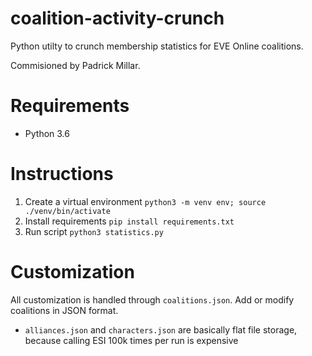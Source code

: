 # coalition-activity-crunch
Python utilty to crunch membership statistics for EVE Online coalitions.

Commisioned by Padrick Millar. 

# Requirements
* Python 3.6

# Instructions
1. Create a virtual environment `python3 -m venv env; source ./venv/bin/activate`
2. Install requirements `pip install requirements.txt`
3. Run script `python3 statistics.py`

# Customization
All customization is handled through `coalitions.json`. Add or modify coalitions in JSON format. 

* `alliances.json` and `characters.json` are basically flat file storage, because calling ESI 100k times per run is expensive
